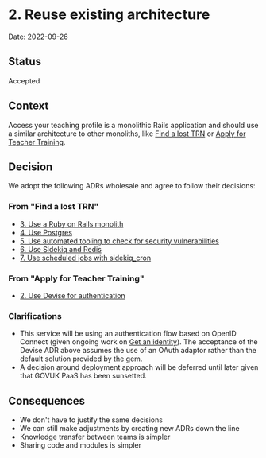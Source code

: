 # 2. Reuse existing architecture

Date: 2022-09-26

## Status

Accepted

## Context

Access your teaching profile is a monolithic Rails application and should use a
similar architecture to other monoliths, like [Find a lost TRN](https://github.com/DFE-Digital/find-a-lost-trn) or [Apply for Teacher Training](https://github.com/DFE-Digital/apply-for-teacher-training).

## Decision

We adopt the following ADRs wholesale and agree to follow their decisions:

### From "Find a lost TRN"

- [3. Use a Ruby on Rails monolith](https://github.com/DFE-Digital/find-a-lost-trn/blob/main/adr/00003-use-rails.md)
- [4. Use Postgres](https://github.com/DFE-Digital/find-a-lost-trn/blob/main/adr/00004-use-postgres-state.md)
- [5. Use automated tooling to check for security vulnerabilities](https://github.com/DFE-Digital/find-a-lost-trn/blob/main/adr/00005-use-gemsurance-and-.md)
- [6. Use Sidekiq and Redis](https://github.com/DFE-Digital/find-a-lost-trn/blob/main/adr/00006-sidekiq-and-redis.md)
- [7. Use scheduled jobs with sidekiq_cron](https://github.com/DFE-Digital/find-a-lost-trn/blob/main/adr/00007-scheduled-jobs.md)

### From "Apply for Teacher Training"

- [2. Use Devise for authentication](https://github.com/DFE-Digital/apply-for-teacher-training/blob/main/adr/0002-use-devise-for-authentication.md)


### Clarifications

- This service will be using an authentication flow based on OpenID Connect (given ongoing work on [Get an identity](https://github.com/DFE-Digital/get-an-identity)).
  The acceptance of the Devise ADR above assumes the use of an OAuth adaptor rather than the default solution provided by the gem.
- A decision around deployment approach will be deferred until later given that GOVUK PaaS has been sunsetted.

## Consequences

- We don't have to justify the same decisions
- We can still make adjustments by creating new ADRs down the line
- Knowledge transfer between teams is simpler
- Sharing code and modules is simpler
